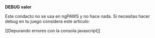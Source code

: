 **DEBUG valor**

Este condacto no se usa en ngPAWS y no hace nada. Si necesitas hacer debug en tu juego considera este artículo: 

[[Depurando errores con la consola javascript]]